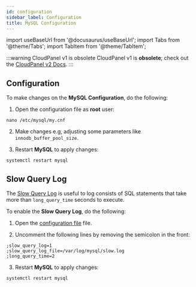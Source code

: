 ```yaml
---
id: configuration
sidebar_label: Configuration
title: MySQL Configuration
---
```


import useBaseUrl from '@docusaurus/useBaseUrl';
import Tabs from '@theme/Tabs';
import TabItem from '@theme/TabItem';

:::warning CloudPanel v1 is obsolete
CloudPanel v1 is **obsolete**; check out the [CloudPanel v2 Docs](https://www.cloudpanel.io/docs/v2/introduction/).
:::

## Configuration

To make changes on the **MySQL Configuration**, do the following:

1. Open the configuration file as **root** user:

```
nano /etc/mysql/my.cnf
```

2. Make changes e.g, adjusting some parameters like `innodb_buffer_pool_size`.

3. Restart **MySQL** to apply changes:

```
systemctl restart mysql
```

## Slow Query Log

The [Slow Query Log](https://dev.mysql.com/doc/refman/5.7/en/slow-query-log.html) is useful to log consists of SQL statements that take more than `long_query_time` seconds to execute.

To enable the **Slow Query Log**, do the following:

1. Open the [configuration file](#configuration) file.

2. Uncomment the following lines by removing the semicolon in the front:

```
;slow_query_log=1
;slow_query_log_file=/var/log/mysql/slow.log
;long_query_time=2
```

3. Restart **MySQL** to apply changes:

```
systemctl restart mysql
```